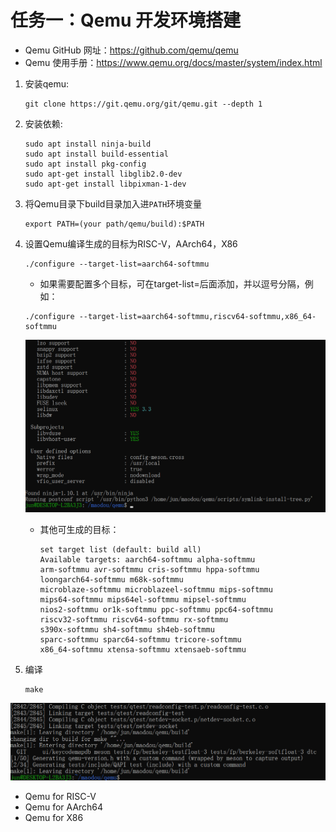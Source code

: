 # 任务一：Qemu 开发环境搭建

- Qemu GitHub 网址：<https://github.com/qemu/qemu>
- Qemu 使用手册：<https://www.qemu.org/docs/master/system/index.html>

1. 安装qemu:

    ```shell
    git clone https://git.qemu.org/git/qemu.git --depth 1
    ```

2. 安装依赖:

    ```shell
    sudo apt install ninja-build
    sudo apt install build-essential
    sudo apt install pkg-config
    sudo apt-get install libglib2.0-dev
    sudo apt-get install libpixman-1-dev
    ```

3. 将Qemu目录下build目录加入进`PATH`环境变量

    ```shell
    export PATH=(your path/qemu/build):$PATH
    ```

4. 设置Qemu编译生成的目标为RISC-V，AArch64，X86

      ```shell
      ./configure --target-list=aarch64-softmmu
      ```

     - 如果需要配置多个目标，可在target-list=后面添加，并以逗号分隔，例如：

      ```shell
      ./configure --target-list=aarch64-softmmu,riscv64-softmmu,x86_64-softmmu
      ```

      ![result](assert/task1.1.1.png)

    - 其他可生成的目标：

      ```shell
      set target list (default: build all)
      Available targets: aarch64-softmmu alpha-softmmu
      arm-softmmu avr-softmmu cris-softmmu hppa-softmmu
      loongarch64-softmmu m68k-softmmu
      microblaze-softmmu microblazeel-softmmu mips-softmmu
      mips64-softmmu mips64el-softmmu mipsel-softmmu
      nios2-softmmu or1k-softmmu ppc-softmmu ppc64-softmmu
      riscv32-softmmu riscv64-softmmu rx-softmmu
      s390x-softmmu sh4-softmmu sh4eb-softmmu
      sparc-softmmu sparc64-softmmu tricore-softmmu
      x86_64-softmmu xtensa-softmmu xtensaeb-softmmu
      ```

5. 编译

      ``` shell
      make
      ```

![result](assert/task1.1.2.png)

- Qemu for RISC-V
- Qemu for AArch64
- Qemu for X86
